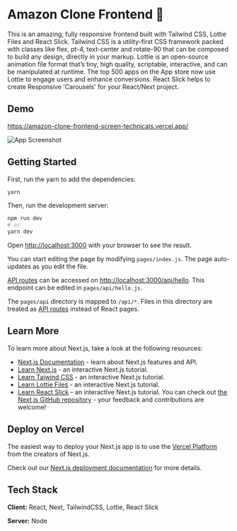 # Amazon Clone Frontend 🚀
This is an amazing, fully responsive frontend built with Tailwind CSS, Lottie Files and React Slick. Tailwind CSS is a utility-first CSS framework packed with classes like flex, pt-4, text-center and rotate-90 that can be composed to build any design, directly in your markup.
Lottie is an open-source animation file format that’s tiny, high quality, scriptable,
interactive, and can be manipulated at runtime. The top 500 apps on the App
store now use Lottie to engage users and enhance conversions. React Slick helps to create Responsive 'Carousels' for your React/Next project.

## Demo
https://amazon-clone-frontend-screen-technicals.vercel.app/





![App Screenshot](https://firebasestorage.googleapis.com/v0/b/screen-technicals.appspot.com/o/resources%2FAmazonHomePage.png?alt=media&token=70079d36-f699-4096-bf9e-a4381a027654)

## Getting Started

First, run the yarn to add the dependencies:

```bash
yarn
```
Then, run the development server:

```bash
npm run dev
# or
yarn dev
```

Open [http://localhost:3000](http://localhost:3000) with your browser to see the result.

You can start editing the page by modifying `pages/index.js`. The page auto-updates as you edit the file.

[API routes](https://nextjs.org/docs/api-routes/introduction) can be accessed on [http://localhost:3000/api/hello](http://localhost:3000/api/hello). This endpoint can be edited in `pages/api/hello.js`.

The `pages/api` directory is mapped to `/api/*`. Files in this directory are treated as [API routes](https://nextjs.org/docs/api-routes/introduction) instead of React pages.

## Learn More

To learn more about Next.js, take a look at the following resources:

- [Next.js Documentation](https://nextjs.org/docs) - learn about Next.js features and API.
- [Learn Next.js](https://nextjs.org/learn) - an interactive Next.js tutorial.
- [Learn Taiwind CSS](https://tailwindcss.com/) - an interactive Next.js tutorial.
- [Learn Lottie Files](https://lottiefiles.com/) - an interactive Next.js tutorial.
- [Learn React Slick](https://react-slick.neostack.com/docs/get-started) - an interactive Next.js tutorial.
You can check out [the Next.js GitHub repository](https://github.com/vercel/next.js/) - your feedback and contributions are welcome!

## Deploy on Vercel

The easiest way to deploy your Next.js app is to use the [Vercel Platform](https://vercel.com/new?utm_medium=default-template&filter=next.js&utm_source=create-next-app&utm_campaign=create-next-app-readme) from the creators of Next.js.

Check out our [Next.js deployment documentation](https://nextjs.org/docs/deployment) for more details.

## Tech Stack

**Client:** React, Next, TailwindCSS, Lottie, React Slick

**Server:** Node

